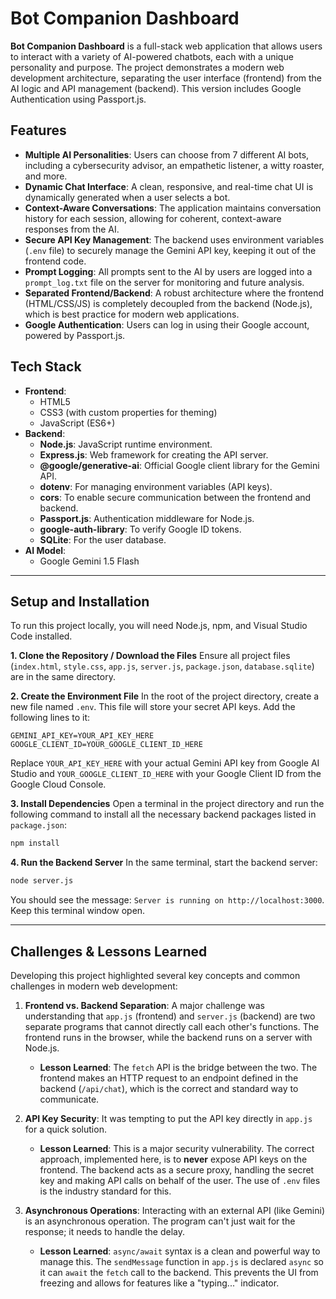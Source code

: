 # Bot Companion Dashboard

**Bot Companion Dashboard** is a full-stack web application that allows users to interact with a variety of AI-powered chatbots, each with a unique personality and purpose. The project demonstrates a modern web development architecture, separating the user interface (frontend) from the AI logic and API management (backend). This version includes Google Authentication using Passport.js.

## Features

* **Multiple AI Personalities**: Users can choose from 7 different AI bots, including a cybersecurity advisor, an empathetic listener, a witty roaster, and more.
* **Dynamic Chat Interface**: A clean, responsive, and real-time chat UI is dynamically generated when a user selects a bot.
* **Context-Aware Conversations**: The application maintains conversation history for each session, allowing for coherent, context-aware responses from the AI.
* **Secure API Key Management**: The backend uses environment variables (`.env` file) to securely manage the Gemini API key, keeping it out of the frontend code.
* **Prompt Logging**: All prompts sent to the AI by users are logged into a `prompt_log.txt` file on the server for monitoring and future analysis.
* **Separated Frontend/Backend**: A robust architecture where the frontend (HTML/CSS/JS) is completely decoupled from the backend (Node.js), which is best practice for modern web applications.
* **Google Authentication**: Users can log in using their Google account, powered by Passport.js.

## Tech Stack

* **Frontend**:
    * HTML5
    * CSS3 (with custom properties for theming)
    * JavaScript (ES6+)
* **Backend**:
    * **Node.js**: JavaScript runtime environment.
    * **Express.js**: Web framework for creating the API server.
    * **@google/generative-ai**: Official Google client library for the Gemini API.
    * **dotenv**: For managing environment variables (API keys).
    * **cors**: To enable secure communication between the frontend and backend.
    * **Passport.js**: Authentication middleware for Node.js.
    * **google-auth-library**: To verify Google ID tokens.
    * **SQLite**: For the user database.
* **AI Model**:
    * Google Gemini 1.5 Flash

---

## Setup and Installation

To run this project locally, you will need Node.js, npm, and Visual Studio Code installed.

**1. Clone the Repository / Download the Files**
   Ensure all project files (`index.html`, `style.css`, `app.js`, `server.js`, `package.json`, `database.sqlite`) are in the same directory.

**2. Create the Environment File**
   In the root of the project directory, create a new file named `.env`. This file will store your secret API keys. Add the following lines to it:
   ```
   GEMINI_API_KEY=YOUR_API_KEY_HERE
   GOOGLE_CLIENT_ID=YOUR_GOOGLE_CLIENT_ID_HERE
   ```
   Replace `YOUR_API_KEY_HERE` with your actual Gemini API key from Google AI Studio and `YOUR_GOOGLE_CLIENT_ID_HERE` with your Google Client ID from the Google Cloud Console.

**3. Install Dependencies**
   Open a terminal in the project directory and run the following command to install all the necessary backend packages listed in `package.json`:
   ```bash
   npm install
   ```

**4. Run the Backend Server**
   In the same terminal, start the backend server:
   ```bash
   node server.js
   ```
   You should see the message: `Server is running on http://localhost:3000`. Keep this terminal window open.

---

## Challenges & Lessons Learned

Developing this project highlighted several key concepts and common challenges in modern web development:

1.  **Frontend vs. Backend Separation**: A major challenge was understanding that `app.js` (frontend) and `server.js` (backend) are two separate programs that cannot directly call each other's functions. The frontend runs in the browser, while the backend runs on a server with Node.js.
    * **Lesson Learned**: The `fetch` API is the bridge between the two. The frontend makes an HTTP request to an endpoint defined in the backend (`/api/chat`), which is the correct and standard way to communicate.

2.  **API Key Security**: It was tempting to put the API key directly in `app.js` for a quick solution.
    * **Lesson Learned**: This is a major security vulnerability. The correct approach, implemented here, is to **never** expose API keys on the frontend. The backend acts as a secure proxy, handling the secret key and making API calls on behalf of the user. The use of `.env` files is the industry standard for this.

3.  **Asynchronous Operations**: Interacting with an external API (like Gemini) is an asynchronous operation. The program can't just wait for the response; it needs to handle the delay.
    * **Lesson Learned**: `async/await` syntax is a clean and powerful way to manage this. The `sendMessage` function in `app.js` is declared `async` so it can `await` the `fetch` call to the backend. This prevents the UI from freezing and allows for features like a "typing..." indicator.
